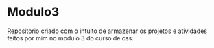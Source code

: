 # Modulo3
Repositorio criado com o intuito de armazenar os projetos e atividades feitos por mim no modulo 3 do curso de css.